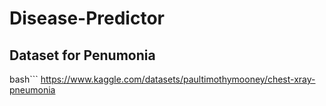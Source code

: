 # Disease-Predictor

## Dataset for Penumonia
bash```
https://www.kaggle.com/datasets/paultimothymooney/chest-xray-pneumonia
```
